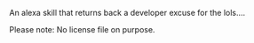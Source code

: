An alexa skill that returns back a developer excuse for the lols....


Please note: No license file on purpose.
